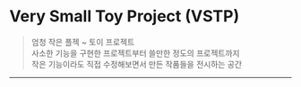 # Very Small Toy Project (VSTP)
> 엄청 작은 플젝 ~ 토이 프로젝트 <br>
> 사소한 기능을 구현한 프로젝트부터 쓸만한 정도의 프로젝트까지 <br>
> 작은 기능이라도 직접 수정해보면서 만든 작품들을 전시하는 공간 <br>
---
